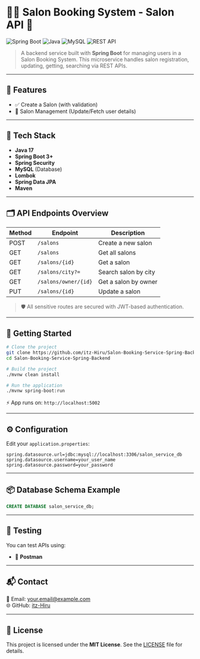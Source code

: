 
# 💇‍♀️ Salon Booking System - Salon API 💼

![Spring Boot](https://img.shields.io/badge/Spring_Boot-6DB33F?style=for-the-badge&logo=spring-boot&logoColor=white)
![Java](https://img.shields.io/badge/Java-ED8B00?style=for-the-badge&logo=java&logoColor=white)
![MySQL](https://img.shields.io/badge/MySQL-00758F?style=for-the-badge&logo=mysql&logoColor=white)
![REST API](https://img.shields.io/badge/REST%20API-005571?style=for-the-badge&logo=protocols&logoColor=white)

> A backend service built with **Spring Boot** for managing users in a Salon Booking System. This microservice handles salon registration, updating, getting, searching via REST APIs.

---

## 🚀 Features

- ✅ Create a Salon (with validation)
- 🧑 Salon Management (Update/Fetch user details)

---

## 🧰 Tech Stack

- **Java 17**
- **Spring Boot 3+**
- **Spring Security**
- **MySQL** (Database)
- **Lombok**
- **Spring Data JPA**
- **Maven**

---

## 🗂️ API Endpoints Overview

| Method | Endpoint                     | Description                   |
|--------|------------------------------|-------------------------------|
| POST   | `/salons`                    | Create a new salon            |
| GET    | `/salons`                    | Get all salons                |
| GET    | `/salons/{id}`               | Get a salon                   |
| GET    | `/salons/city?=`             | Search salon by city          |
| GET    | `/salons/owner/{id}`         | Get a salon by owner          |
| PUT    | `/salons/{id}`               | Update a salon                |

> 🛡️ All sensitive routes are secured with JWT-based authentication.

---

## 🏁 Getting Started

```bash
# Clone the project
git clone https://github.com/itz-Hiru/Salon-Booking-Service-Spring-Backend.git
cd Salon-Booking-Service-Spring-Backend

# Build the project
./mvnw clean install

# Run the application
./mvnw spring-boot:run
```

⚡ App runs on: `http://localhost:5002`

---

## ⚙️ Configuration

Edit your `application.properties`:

```properties
spring.datasource.url=jdbc:mysql://localhost:3306/salon_service_db
spring.datasource.username=your_user_name
spring.datasource.password=your_password
```

---

## 📦 Database Schema Example

```sql
CREATE DATABASE salon_service_db;
```

---

## 🧪 Testing

You can test APIs using:
- 🧪 **Postman**

---

## 📬 Contact

📧 Email: your.email@example.com  
🌐 GitHub: [itz-Hiru](https://github.com/itz-Hiru)

---

## 📄 License

This project is licensed under the **MIT License**. See the [LICENSE](./LICENSE) file for details.
